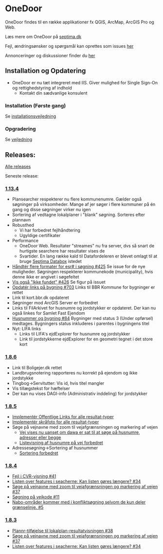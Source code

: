 # OneDoor
OneDoor findes til en række applikationer fx QGIS, ArcMap, ArcGIS Pro og Web.

Læs mere om OneDoor på [septima.dk](https://septima.dk/showcases/septima-onedoor)

Fejl, ændringsønsker og spørgsmål kan oprettes som issues [her](https://github.com/Septima/OneDoor/issues)

Annonceringer og diskussioner finder du [her](https://github.com/Septima/OneDoor/discussions)

## Installation og Opdatering
- OneDoor er nu tæt integreret med IIS. Giver mulighed for Single Sign-On og rettighedstyring af indhold
  - Kontakt din sædvanlige konsulent 

### Installation (Første gang) 

Se [installationsvejledning](https://github.com/Septima/OneDoor/wiki/install)

### Opgradering
Se [vejledning](https://github.com/Septima/OneDoor/wiki/upgrade)

## Releases:

[Alle releases](https://github.com/Septima/OneDoor/releases)

Seneste release:
### [1.13.4](https://github.com/Septima/OneDoor/releases/tag/1.13.4)

- Plansearcher respekterer nu flere kommunenumre. Gælder også søgninger på virksomheder. Mange af jer søger i flere kommuner på én gang og disse søgninger virker nu igen
- Sortering af vedtagne lokalplaner i "blank" søgning. Sorteres efter plannavn
- Robusthed
  - Vi har forbedret fejlhåndtering
  - Ugyldige certifikater
- Performance
  - OneDoor Web. Resultater "streames" nu fra server, dvs så snart de hurtigste searchere har resultater vises de
  - Svartider. En lang række kald til Datafordeleren er blevet omlagt til at bruge [Septima Databox](https://septima.dk/showcases/septima-databox) istedet
- [Håndtér flere formater for esr# i søgning #425](https://github.com/Septima/spatialsuite-s4/issues/425#issue-2016819423) Se issue for de nye muligheder. Søgningen respekterer kommunekode (municipality), hvis denne ikke er angivet i søgefeltet
- [Vis også "Ikke fundet" #426](https://github.com/Septima/spatialsuite-s4/issues/426#issue-2016967209) Se figur på issuet
- [Opdatér links på bygning #703](https://github.com/Septima/septima-search/issues/703#issue-2012108854) Links til BBR Kommune for bygninger er rettet
- Link til kort.bbr.dk opdateret
- Søgninger mod ArcGIS Server er forbedret
- Links til FilArkivet for husnumre og jordstykker er opdateret. Der kan nu også linkes for Samlet Fast Ejendom
- [Husnummer og bygning #84](https://github.com/Septima/OneDoor/issues/84#issuecomment-2031819796) Bygninger med status 3 (Under opførsel) medtages. Bygningers status inkluderes i parentes i bygningens titel
- Nyt: LIFA links
  - Links til LIFA's ejdExplorer for husnumre og jordstykker
  - Link til jordstykkerne ejdExplorer for en geometri tegnet i det store kort

### [1.8.6](https://github.com/Septima/OneDoor/releases/tag/1.8.6)
- Link til Boligejer.dk rettet
- Landbrugsnotering rapporteres nu korrekt på ejendom og ikke jordstykke
- Tingbog->Servitutter: Vis id, hvis titel mangler
- Vis tillægstekst for hæftelser
- Der kan nu vises DAGI-info (Administrativ inddeling) for jordstykker

### [1.8.5](https://github.com/Septima/OneDoor/releases/tag/1.8.5)
- [Implementér Offentlige Links for alle resultat-typer](https://github.com/Septima/OneDoor/issues/48#issue-1601286713)
- [Implementér skråfoto for alle resultat-typer](https://github.com/Septima/OneDoor/issues/47#issue-1601249202)
- Søge på vejnavne med zoom til vejafgrænsningen og markering af vejen
  - [Vej vises nu uanset om dawa er sat til at søge på husnumre, adresser eller begge](https://github.com/Septima/OneDoor/issues/37#issuecomment-1446398957)
  - [Listevisning af husnumre på vej forbedret](https://github.com/Septima/OneDoor/issues/37#issuecomment-1446388523)
- Adressesøgning->Sortering af husnummer
  - [Sortering forbedret](https://github.com/Septima/OneDoor/issues/40#issuecomment-1446393088)

### [1.8.4](https://github.com/Septima/OneDoor/releases/tag/1.8.4)
- [Fejl i CVR-visning #41](https://github.com/Septima/OneDoor/issues/41#issuecomment-1422525226)
- [Listen over features i seacherne: Kan listen gøres længere? #34](https://github.com/Septima/OneDoor/issues/34#issuecomment-1416160688)
- [Søge på vejnavne med zoom til vejafgrænsningen og markering af vejen #37](https://github.com/Septima/OneDoor/issues/37#issuecomment-1416116461)
- [Søgning på vejkode #11](https://github.com/Septima/OneDoor/issues/11#issuecomment-1425805999)
- [Nabo-områder kommer med i konfliktsøgning selvom de kun deler grænselinje. #5](https://github.com/Septima/OneDoor/issues/5#issuecomment-1261839242)

### [1.8.3](https://github.com/Septima/OneDoor/releases/tag/1.8.3)
-  [Plannr-tilføjelse til lokalplan-resultatvisningen #38](https://github.com/Septima/OneDoor/issues/38#issuecomment-1223949852)
-  [Søge på vejnavne med zoom til vejafgrænsningen og markering af vejen #37](https://github.com/Septima/OneDoor/issues/37#issuecomment-1416116461)
-  [Listen over features i seacherne: Kan listen gøres længere? #34](https://github.com/Septima/OneDoor/issues/34#issuecomment-1416160688)


